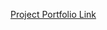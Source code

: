 [Project Portfolio Link](https://fuzzy-crime-81f.notion.site/Chess-Game-Winner-Prediction-b5c5b4ec783641ff88dcea40e8a53922)

